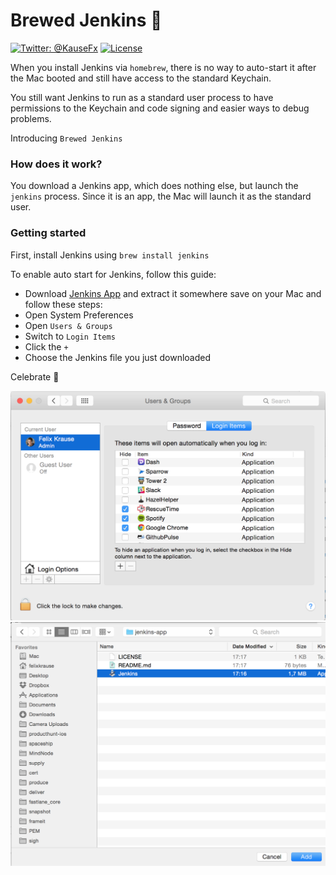 # Brewed Jenkins :beer: 

[![Twitter: @KauseFx](https://img.shields.io/badge/contact-@KrauseFx-blue.svg?style=flat)](https://twitter.com/KrauseFx)
[![License](http://img.shields.io/badge/license-MIT-green.svg?style=flat)](https://github.com/fastlane/brewed-jenkins/blob/master/LICENSE)

When you install Jenkins via `homebrew`, there is no way to auto-start it after the Mac booted and still have access to the standard Keychain.

You still want Jenkins to run as a standard user process to have permissions to the Keychain and code signing and easier ways to debug problems.

Introducing `Brewed Jenkins`

### How does it work?

You download a Jenkins app, which does nothing else, but launch the `jenkins` process. Since it is an app, the Mac will launch it as the standard user.

### Getting started

First, install Jenkins using `brew install jenkins`

To enable auto start for Jenkins, follow this guide:

- Download [Jenkins App](https://github.com/fastlane/jenkins-app/releases/download/1.0/Jenkins.zip) and extract it somewhere save on your Mac and follow these steps:
- Open System Preferences
- Open `Users & Groups`
- Switch to `Login Items`
- Click the `+`
- Choose the Jenkins file you just downloaded

Celebrate :tada:

![Users & Groups](screenshots/users.png)
![Select Jenkins](screenshots/filechooser.png)
